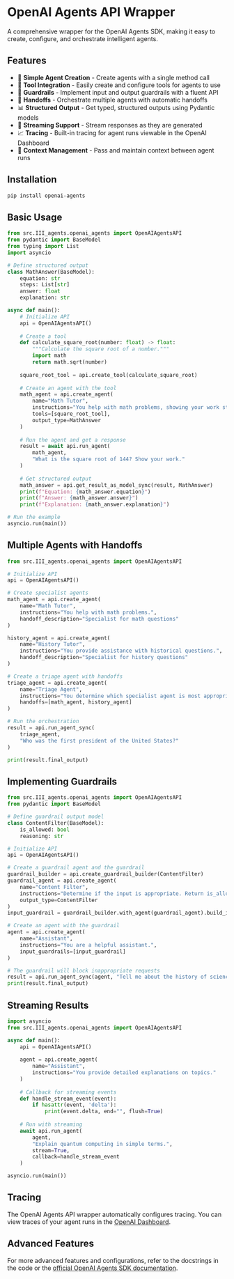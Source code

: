 # OpenAI Agents API Wrapper

A comprehensive wrapper for the OpenAI Agents SDK, making it easy to create, configure, and orchestrate intelligent agents.

## Features

- 🤖 **Simple Agent Creation** - Create agents with a single method call
- 🔧 **Tool Integration** - Easily create and configure tools for agents to use
- 🚦 **Guardrails** - Implement input and output guardrails with a fluent API
- 🔄 **Handoffs** - Orchestrate multiple agents with automatic handoffs
- 📊 **Structured Output** - Get typed, structured outputs using Pydantic models
- 🧵 **Streaming Support** - Stream responses as they are generated
- 📈 **Tracing** - Built-in tracing for agent runs viewable in the OpenAI Dashboard
- 🧠 **Context Management** - Pass and maintain context between agent runs

## Installation

```bash
pip install openai-agents
```

## Basic Usage

```python
from src.III_agents.openai_agents import OpenAIAgentsAPI
from pydantic import BaseModel
from typing import List
import asyncio

# Define structured output
class MathAnswer(BaseModel):
    equation: str
    steps: List[str]
    answer: float
    explanation: str

async def main():
    # Initialize API
    api = OpenAIAgentsAPI()
    
    # Create a tool
    def calculate_square_root(number: float) -> float:
        """Calculate the square root of a number."""
        import math
        return math.sqrt(number)
    
    square_root_tool = api.create_tool(calculate_square_root)
    
    # Create an agent with the tool
    math_agent = api.create_agent(
        name="Math Tutor",
        instructions="You help with math problems, showing your work step by step.",
        tools=[square_root_tool],
        output_type=MathAnswer
    )
    
    # Run the agent and get a response
    result = await api.run_agent(
        math_agent,
        "What is the square root of 144? Show your work."
    )
    
    # Get structured output
    math_answer = api.get_result_as_model_sync(result, MathAnswer)
    print(f"Equation: {math_answer.equation}")
    print(f"Answer: {math_answer.answer}")
    print(f"Explanation: {math_answer.explanation}")

# Run the example
asyncio.run(main())
```

## Multiple Agents with Handoffs

```python
from src.III_agents.openai_agents import OpenAIAgentsAPI

# Initialize API
api = OpenAIAgentsAPI()

# Create specialist agents
math_agent = api.create_agent(
    name="Math Tutor",
    instructions="You help with math problems.",
    handoff_description="Specialist for math questions"
)

history_agent = api.create_agent(
    name="History Tutor",
    instructions="You provide assistance with historical questions.",
    handoff_description="Specialist for history questions"
)

# Create a triage agent with handoffs
triage_agent = api.create_agent(
    name="Triage Agent",
    instructions="You determine which specialist agent is most appropriate for the question.",
    handoffs=[math_agent, history_agent]
)

# Run the orchestration
result = api.run_agent_sync(
    triage_agent,
    "Who was the first president of the United States?"
)

print(result.final_output)
```

## Implementing Guardrails

```python
from src.III_agents.openai_agents import OpenAIAgentsAPI
from pydantic import BaseModel

# Define guardrail output model
class ContentFilter(BaseModel):
    is_allowed: bool
    reasoning: str

# Initialize API
api = OpenAIAgentsAPI()

# Create a guardrail agent and the guardrail
guardrail_builder = api.create_guardrail_builder(ContentFilter)
guardrail_agent = api.create_agent(
    name="Content Filter",
    instructions="Determine if the input is appropriate. Return is_allowed=False for any harmful content.",
    output_type=ContentFilter
)
input_guardrail = guardrail_builder.with_agent(guardrail_agent).build_input_guardrail()

# Create an agent with the guardrail
agent = api.create_agent(
    name="Assistant",
    instructions="You are a helpful assistant.",
    input_guardrails=[input_guardrail]
)

# The guardrail will block inappropriate requests
result = api.run_agent_sync(agent, "Tell me about the history of science.")
print(result.final_output)
```

## Streaming Results

```python
import asyncio
from src.III_agents.openai_agents import OpenAIAgentsAPI

async def main():
    api = OpenAIAgentsAPI()
    
    agent = api.create_agent(
        name="Assistant",
        instructions="You provide detailed explanations on topics."
    )
    
    # Callback for streaming events
    def handle_stream_event(event):
        if hasattr(event, 'delta'):
            print(event.delta, end="", flush=True)
    
    # Run with streaming
    await api.run_agent(
        agent,
        "Explain quantum computing in simple terms.",
        stream=True,
        callback=handle_stream_event
    )

asyncio.run(main())
```

## Tracing

The OpenAI Agents API wrapper automatically configures tracing. You can view traces of your agent runs in the [OpenAI Dashboard](https://platform.openai.com/tracing).

## Advanced Features

For more advanced features and configurations, refer to the docstrings in the code or the [official OpenAI Agents SDK documentation](https://openai.github.io/openai-agents-python/). 